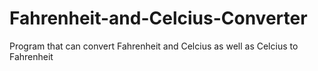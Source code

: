 # Fahrenheit-and-Celcius-Converter
Program that can convert Fahrenheit and Celcius as well as Celcius to Fahrenheit

